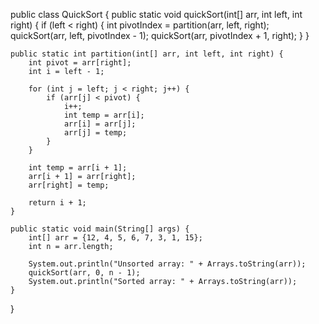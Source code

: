 
public class QuickSort {
    public static void quickSort(int[] arr, int left, int right) {
        if (left < right) {
            int pivotIndex = partition(arr, left, right);
            quickSort(arr, left, pivotIndex - 1);
            quickSort(arr, pivotIndex + 1, right);
        }
    }

    public static int partition(int[] arr, int left, int right) {
        int pivot = arr[right];
        int i = left - 1;

        for (int j = left; j < right; j++) {
            if (arr[j] < pivot) {
                i++;
                int temp = arr[i];
                arr[i] = arr[j];
                arr[j] = temp;
            }
        }

        int temp = arr[i + 1];
        arr[i + 1] = arr[right];
        arr[right] = temp;

        return i + 1;
    }

    public static void main(String[] args) {
        int[] arr = {12, 4, 5, 6, 7, 3, 1, 15};
        int n = arr.length;

        System.out.println("Unsorted array: " + Arrays.toString(arr));
        quickSort(arr, 0, n - 1);
        System.out.println("Sorted array: " + Arrays.toString(arr));
    }
}
